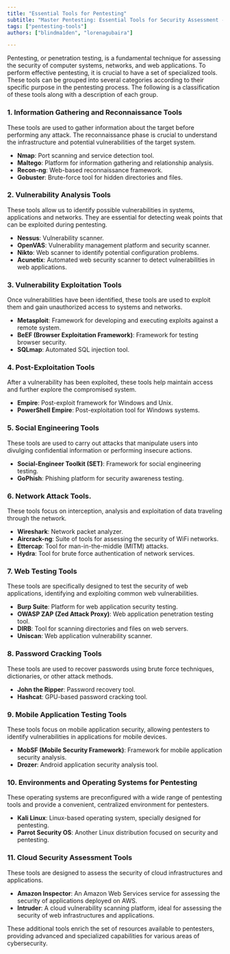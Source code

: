 ```yaml
---
title: "Essential Tools for Pentesting"
subtitle: "Master Pentesting: Essential Tools for Security Assessment - Explore Info Gathering, Exploitation, Vulnerability Analysis & More!"
tags: ["pentesting-tools"]
authors: ["blindma1den", "lorenagubaira"]

---
```


Pentesting, or penetration testing, is a fundamental technique for assessing the security of computer systems, networks, and web applications. To perform effective pentesting, it is crucial to have a set of specialized tools. These tools can be grouped into several categories according to their specific purpose in the pentesting process. The following is a classification of these tools along with a description of each group.

### 1. Information Gathering and Reconnaissance Tools

These tools are used to gather information about the target before performing any attack. The reconnaissance phase is crucial to understand the infrastructure and potential vulnerabilities of the target system.

- **Nmap**: Port scanning and service detection tool.
- **Maltego**: Platform for information gathering and relationship analysis.
- **Recon-ng**: Web-based reconnaissance framework.
- **Gobuster**: Brute-force tool for hidden directories and files.

### 2. Vulnerability Analysis Tools

These tools allow us to identify possible vulnerabilities in systems, applications and networks. They are essential for detecting weak points that can be exploited during pentesting.

- **Nessus**: Vulnerability scanner.
- **OpenVAS**: Vulnerability management platform and security scanner.
- **Nikto**: Web scanner to identify potential configuration problems.
- **Acunetix**: Automated web security scanner to detect vulnerabilities in web applications.

### 3. Vulnerability Exploitation Tools

Once vulnerabilities have been identified, these tools are used to exploit them and gain unauthorized access to systems and networks.

- **Metasploit**: Framework for developing and executing exploits against a remote system.
- **BeEF (Browser Exploitation Framework)**: Framework for testing browser security.
- **SQLmap**: Automated SQL injection tool.

### 4. Post-Exploitation Tools

After a vulnerability has been exploited, these tools help maintain access and further explore the compromised system.

- **Empire**: Post-exploit framework for Windows and Unix.
- **PowerShell Empire**: Post-exploitation tool for Windows systems.

### 5. Social Engineering Tools

These tools are used to carry out attacks that manipulate users into divulging confidential information or performing insecure actions.

- **Social-Engineer Toolkit (SET)**: Framework for social engineering testing.
- **GoPhish**: Phishing platform for security awareness testing.

### 6. **Network Attack Tools**.
These tools focus on interception, analysis and exploitation of data traveling through the network.

- **Wireshark**: Network packet analyzer.
- **Aircrack-ng**: Suite of tools for assessing the security of WiFi networks.
- **Ettercap**: Tool for man-in-the-middle (MITM) attacks.
- **Hydra**: Tool for brute force authentication of network services.

### 7. Web Testing Tools

These tools are specifically designed to test the security of web applications, identifying and exploiting common web vulnerabilities.

- **Burp Suite**: Platform for web application security testing.
- **OWASP ZAP (Zed Attack Proxy)**: Web application penetration testing tool.
- **DIRB**: Tool for scanning directories and files on web servers.
- **Uniscan**: Web application vulnerability scanner.

### 8. Password Cracking Tools

These tools are used to recover passwords using brute force techniques, dictionaries, or other attack methods.

- **John the Ripper**: Password recovery tool.
- **Hashcat**: GPU-based password cracking tool.

### 9. Mobile Application Testing Tools

These tools focus on mobile application security, allowing pentesters to identify vulnerabilities in applications for mobile devices.

- **MobSF (Mobile Security Framework)**: Framework for mobile application security analysis.
- **Drozer**: Android application security analysis tool.

### 10. Environments and Operating Systems for Pentesting 

These operating systems are preconfigured with a wide range of pentesting tools and provide a convenient, centralized environment for pentesters.

- **Kali Linux**: Linux-based operating system, specially designed for pentesting.
- **Parrot Security OS**: Another Linux distribution focused on security and pentesting.

### 11. Cloud Security Assessment Tools

These tools are designed to assess the security of cloud infrastructures and applications.

- **Amazon Inspector**: An Amazon Web Services service for assessing the security of applications deployed on AWS.
- **Intruder**: A cloud vulnerability scanning platform, ideal for assessing the security of web infrastructures and applications.

These additional tools enrich the set of resources available to pentesters, providing advanced and specialized capabilities for various areas of cybersecurity.
